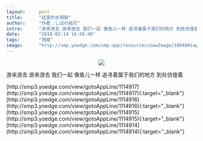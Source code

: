 ```yaml
---
layout:     post
title:      "这里的水很甜"
author:     "作者：しばの結花"
intro:      "游来游去 游来游去 我们一起 像鱼儿一样 追寻着属于我们的地方 到处彷徨着"
date:       "2018-02-14 16:56:46"
tags:       "很甜"
image:      "http://smp.yoedge.com/smp-app/resource/viewImage/1004001appline.png"
---
```

<div style="text-align: center">
<p><img src="http://smp.yoedge.com/smp-app/resource/viewImage/1004001appline.png"/></p>
</div>
<p class="post-meta">
<span>游来游去 游来游去 我们一起 像鱼儿一样 追寻着属于我们的地方 到处彷徨着</span>
</p>
[http://smp3.yoedge.com/view/gotoAppLine/1114917](http://smp3.yoedge.com/view/gotoAppLine/1114917){:target="_blank"}
[http://smp3.yoedge.com/view/gotoAppLine/1114916](http://smp3.yoedge.com/view/gotoAppLine/1114916){:target="_blank"}
[http://smp3.yoedge.com/view/gotoAppLine/1114915](http://smp3.yoedge.com/view/gotoAppLine/1114915){:target="_blank"}
[http://smp3.yoedge.com/view/gotoAppLine/1114914](http://smp3.yoedge.com/view/gotoAppLine/1114914){:target="_blank"}


